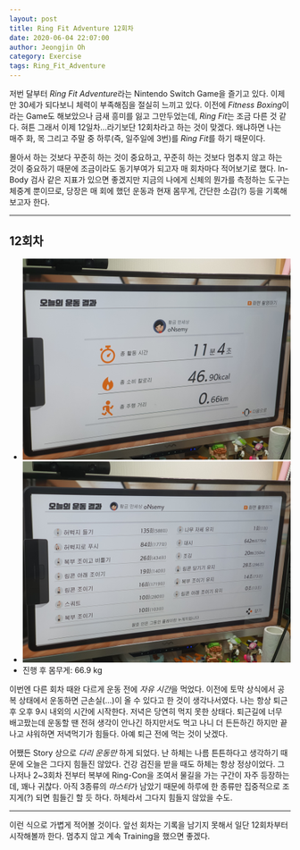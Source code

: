 ```yaml
---
layout: post
title: Ring Fit Adventure 12회차
date: 2020-06-04 22:07:00
author: Jeongjin Oh
category: Exercise
tags: Ring_Fit_Adventure
---
```


저번 달부터 *Ring Fit Adventure*라는 Nintendo Switch Game을 즐기고 있다. 이제 만 30세가 되다보니 체력이 부족해짐을 절실히 느끼고 있다. 이전에 *Fitness Boxing*이라는 Game도 해보았으나 금새 흥미를 잃고 그만두었는데, *Ring Fit*는 조금 다른 것 같다. 혀튼 그래서 이제 12일차...라기보단 12회차라고 하는 것이 맞겠다. 왜냐하면 나는 매주 화, 목 그리고 주말 중 하루(즉, 일주일에 3번)를 *Ring Fit*를 하기 때문이다.

몰아서 하는 것보다 꾸준히 하는 것이 중요하고, 꾸준히 하는 것보다 멈추지 않고 하는 것이 중요하기 때문에 조금이라도 동기부여가 되고자 매 회차마다 적어보기로 했다. In-Body 검사 같은 지표가 있으면 좋겠지만 지금의 나에게 신체의 뭔가를 측정하는 도구는 체중계 뿐이므로, 당장은 매 회에 했던 운동과 현재 몸무게, 간단한 소감(?) 등을 기록해보고자 한다.

---

## 12회차

- ![Summary](/images/2020-6-4-Ring-Fit-Adventure-12/1.jpg)
- ![Detail](/images/2020-6-4-Ring-Fit-Adventure-12/2.jpg)
- 진행 후 몸무게: 66.9 kg

이번엔 다른 회차 때완 다르게 운동 전에 *자유 시간*을 먹었다. 이전에 토막 상식에서 공복 상태에서 운동하면 근손실(...)이 올 수 있다고 한 것이 생각나서였다. 나는 항상 퇴근 후 오후 9시 내외의 시간에 시작한다. 저녁은 당연히 먹지 못한 상태다. 퇴근길에 너무 배고팠는데 운동할 땐 전혀 생각이 안나긴 하지만서도 먹고 나니 더 든든하긴 하지만 끝나고 샤워하면 저녁먹기가 힘들다. 아예 퇴근 전에 먹는 것이 낫겠다.

어쨌든 Story 상으로 *다리 운동만* 하게 되었다. 난 하체는 나름 튼튼하다고 생각하기 때문에 오늘은 그다지 힘들진 않았다. 건강 검진을 받을 때도 하체는 항상 정상이었다. 그나저나 2~3회차 전부터 복부에 Ring-Con을 조여서 물길을 가는 구간이 자주 등장하는데, 꽤나 귀찮다. 아직 3종류의 *마스터*가 남았기 때문에 하루에 한 종류만 집중적으로 조지게(?) 되면 힘들긴 할 듯 하다. 하체라서 그다지 힘들지 않았을 수도.

---

이런 식으로 가볍게 적어볼 것이다. 앞선 회차는 기록을 남기지 못해서 일단 12회차부터 시작해볼까 한다. 멈추지 않고 계속 Training을 했으면 좋겠다.
